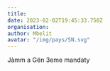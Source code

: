 ```yaml
---
title: 
date: 2023-02-02T19:45:33.750Z
organisation: 
author: Mbelit
avatar: "/img/pays/SN.svg"
---
```


Jàmm a Gën 3eme mandaty